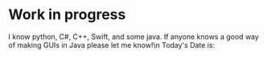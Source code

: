 # Work in progress
I know python, C#, C++, Swift, and some java.  If anyone knows a good way of making GUIs in Java please let me know!\n
Today's Date is: 
